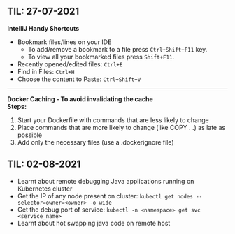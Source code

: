 ## TIL: 27-07-2021
**IntelliJ Handy Shortcuts**
* Bookmark files/lines on your IDE<br>
  * To add/remove a bookmark to a file press `Ctrl+Shift+F11` key.
  * To view all your bookmarked files press `Shift+F11`.
* Recently opened/edited files: `Ctrl+E`
* Find in Files: `Ctrl+H`
* Choose the content to Paste: `Ctrl+Shift+V`
---
**Docker Caching - To avoid invalidating the cache**<br>
**Steps:**
 1. Start your Dockerfile with commands that are less likely to change
 2. Place commands that are more likely to change (like COPY . .) as late as possible
 3. Add only the necessary files (use a .dockerignore file)

## TIL: 02-08-2021
- Learnt about remote debugging Java applications running on Kubernetes cluster
- Get the IP of any node present on cluster: `kubectl get nodes --selector=owner=<owner> -o wide`
- Get the debug port of service: `kubectl -n <namespace> get svc <service_name>`
- Learnt about hot swapping java code on remote host
